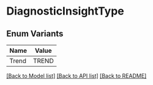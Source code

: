 # DiagnosticInsightType

## Enum Variants

| Name | Value |
|---- | -----|
| Trend | TREND |


[[Back to Model list]](../README.md#documentation-for-models) [[Back to API list]](../README.md#documentation-for-api-endpoints) [[Back to README]](../README.md)


